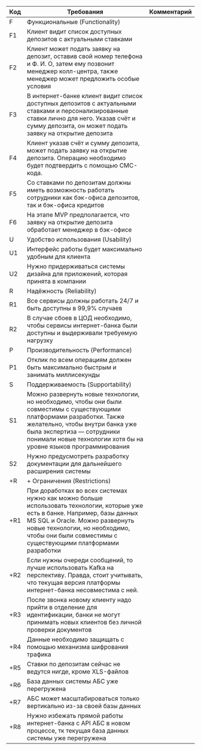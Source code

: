 | Код | Требования                                                                                                                                                                                                                                                          | Комментарий  |
|-----|---------------------------------------------------------------------------------------------------------------------------------------------------------------------------------------------------------------------------------------------------------------------|--------------|
| F   | Функциональные (Functionality)                                                                                                                                                                                                                                      |              |
| F1  | Клиент видит список доступных депозитов с актуальными ставками                                                                                                                                                                                                      |              |
| F2  | Клиент может подать заявку на депозит, оставив свой номер телефона и Ф. И. О, затем ему позвонит менеджер колл-центра, также менеджер может предложить особые условия                                                                                               |              |
| F3  | В интернет-банке клиент видит список доступных депозитов с актуальными ставками и персонализированные ставки лично для него. Указав счёт и сумму депозита, он может подать заявку на открытие депозита                                                              |              |
| F4  | Клиент указав счёт и сумму депозита, может подать заявку на открытие депозита. Операцию необходимо будет подтвердить с помощью СМС-кода.                                                                                                                            |              |
| F5  | Со ставками по депозитам должны иметь возможность работать сотрудники как бэк-офиса депозитов, так и бэк-офиса кредитов                                                                                                                                             |              |
| F6  | На этапе MVP предполагается, что заявку на открытие депозита обработает менеджер в бэк-офисе                                                                                                                                                                        |              |
| U   | Удобство использования (Usability)                                                                                                                                                                                                                                  |              |
| U1  | Интерфейс работы будет максимально удобным для клиента                                                                                                                                                                                                              |              |
| U2  | Нужно придерживаться системы дизайна для приложений, которая принята в компании                                                                                                                                                                                     |              |
| R   | Надёжность (Reliability)                                                                                                                                                                                                                                            |              |
| R1  | Все сервисы должны работать 24/7 и быть доступны в 99,9% случаев                                                                                                                                                                                                    |              |
| R2  | В случае сбоев в ЦОД необходимо, чтобы сервисы интернет-банка были доступны и выдерживали требуемую нагрузку                                                                                                                                                        |              |
| P   | Производительность (Performance)                                                                                                                                                                                                                                    |              |
| P1  | Отклик по всем операциям должен быть максимально быстрым и занимать миллисекунды                                                                                                                                                                                    |              |
| S   | Поддерживаемость (Supportability)                                                                                                                                                                                                                                   |              |
| S1  | Можно развернуть новые технологии, но необходимо, чтобы они были совместимы с существующими платформами разработки. Также желательно, чтобы внутри банка уже была экспертиза — сотрудники понимали новые технологии хотя бы на уровне языков программирования       |              |
| S2  | Нужно предусмотреть разработку документации для дальнейшего расширения системы                                                                                                                                                                                      |              |
| +R  | + Ограничения (Restrictions)                                                                                                                                                                                                                                        |              |
| +R1 | При доработках во всех системах нужно как можно больше использовать технологии, которые уже есть в банке. Например, базы данных MS SQL и Oracle. Можно развернуть новые технологии, но необходимо, чтобы они были совместимы с существующими платформами разработки |              |
| +R2 | Если нужны очереди сообщений, то лучше использовать Kafka на перспективу. Правда, стоит учитывать, что текущая версия платформы интернет-банка несовместима с ней.                                                                                                  |              |
| +R3 | После звонка новому клиенту надо прийти в отделение для идентификации, банки не могут принимать новых клиентов без личной проверки документов                                                                                                                       |              |
| +R4 | Данные необходимо защищать с помощью механизма шифрования трафика                                                                                                                                                                                                   |              |
| +R5 | Ставки по депозитам сейчас не ведутся нигде, кроме XLS-файлов                                                                                                                                                                                                       |              |
| +R6 | База данных системы АБС уже перегружена                                                                                                                                                                                                                             |              |
| +R7 | АБС может масштабироваться только вертикально из-за своей базы данных                                                                                                                                                                                               |              |
| +R8 | Нужно избежать прямой работы интернет-банка с API АБС в новом процессе, тк текущая база данных системы уже перегружена                                                                                                                                              |              |
